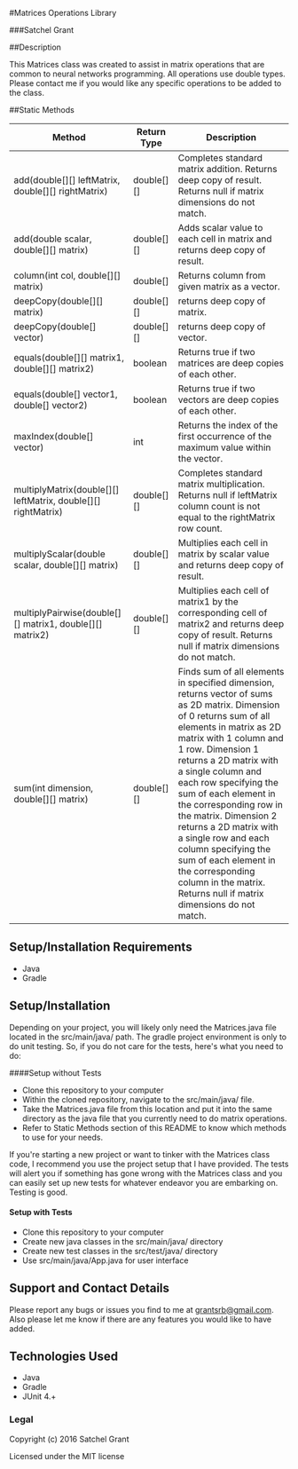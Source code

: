 #Matrices Operations Library

###Satchel Grant

##Description

This Matrices class was created to assist in matrix operations that are common to neural networks programming. All operations use double types. Please contact me if you would like any specific operations to be added to the class.

##Static Methods

Method | Return Type | Description
---------------|-------|--------
add(double[][] leftMatrix, double[][] rightMatrix) | double[][] | Completes standard matrix addition. Returns deep copy of result. Returns null if matrix dimensions do not match.
add(double scalar, double[][] matrix) | double[][] | Adds scalar value to each cell in matrix and returns deep copy of result.
column(int col, double[][] matrix) | double[] | Returns column from given matrix as a vector.
deepCopy(double[][] matrix) | double[][] | returns deep copy of matrix.
deepCopy(double[] vector) | double[][] | returns deep copy of vector.
equals(double[][] matrix1, double[][] matrix2) | boolean | Returns true if two matrices are deep copies of each other.
equals(double[] vector1, double[] vector2) | boolean | Returns true if two vectors are deep copies of each other.
maxIndex(double[] vector) | int | Returns the index of the first occurrence of the maximum value within the vector.
multiplyMatrix(double[][] leftMatrix, double[][] rightMatrix) | double[][] | Completes standard matrix multiplication. Returns null if leftMatrix column count is not equal to the rightMatrix row count.
multiplyScalar(double scalar, double[][] matrix) | double[][] | Multiplies each cell in matrix by scalar value and returns deep copy of result.
multiplyPairwise(double[][] matrix1, double[][] matrix2) | double[][] | Multiplies each cell of matrix1 by the corresponding cell of matrix2 and returns deep copy of result. Returns null if matrix dimensions do not match.
sum(int dimension, double[][] matrix) | double[][] | Finds sum of all elements in specified dimension, returns vector of sums as 2D matrix. Dimension of 0 returns sum of all elements in matrix as 2D matrix with 1 column and 1 row. Dimension 1 returns a 2D matrix with a single column and each row specifying the sum of each element in the corresponding row in the matrix. Dimension 2 returns a 2D matrix with a single row and each column specifying the sum of each element in the corresponding column in the matrix. Returns null if matrix dimensions do not match.


## Setup/Installation Requirements ##
* Java
* Gradle

## Setup/Installation ##
Depending on your project, you will likely only need the Matrices.java file located in the src/main/java/ path. The gradle project environment is only to do unit testing. So, if you do not care for the tests, here's what you need to do:

####Setup without Tests
* Clone this repository to your computer
* Within the cloned repository, navigate to the src/main/java/ file.
* Take the Matrices.java file from this location and put it into the same directory as the java file that you currently need to do matrix operations.
* Refer to Static Methods section of this README to know which methods to use for your needs.


If you're starting a new project or want to tinker with the Matrices class code, I recommend you use the project setup that I have provided. The tests will alert you if something has gone wrong with the Matrices class and you can easily set up new tests for whatever endeavor you are embarking on. Testing is good.

#### Setup with Tests
* Clone this repository to your computer
* Create new java classes in the src/main/java/ directory
* Create new test classes in the src/test/java/ directory
* Use src/main/java/App.java for user interface


## Support and Contact Details ##

Please report any bugs or issues you find to me at grantsrb@gmail.com. Also please let me know if there are any features you would like to have added.

## Technologies Used
* Java
* Gradle
* JUnit 4.+

### Legal

Copyright (c) 2016 Satchel Grant

Licensed under the MIT license

